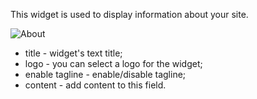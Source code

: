 This widget is used to display information about your site.

![](http://documentation.zemez.io/wordpress/projects/finvizor/assets/images/temp/about.png "About")

* title - widget's text title;
* logo - you can select a logo for the widget;
* enable tagline - enable/disable tagline;
* content - add content to this field.





